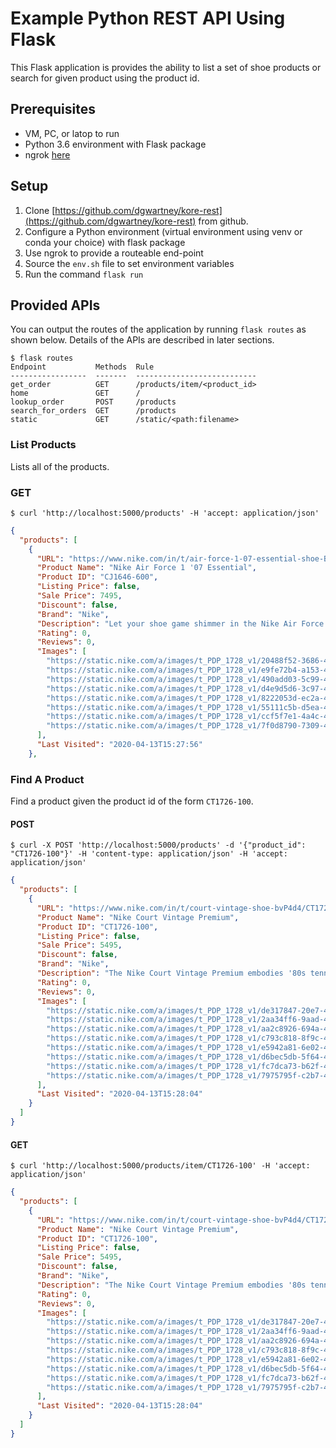 # Example Python REST API Using Flask

This Flask application is provides the ability to list a set of shoe products or search for given product using the product id.

## Prerequisites

- VM, PC, or latop to run
- Python 3.6 environment with Flask package
- ngrok [here](https://ngrok.com/)


## Setup 

1. Clone [https://github.com/dgwartney/kore-rest](https://github.com/dgwartney/kore-rest) from github.
2. Configure a Python environment (virtual environment using venv or conda your choice) with flask package
3. Use ngrok to provide a routeable end-point
4. Source the `env.sh` file to set environment variables
5. Run the command `flask run`

## Provided APIs

You can output the routes of the application by running `flask routes` as shown below. Details
of the APIs are described in later sections.

```
$ flask routes
Endpoint           Methods  Rule
-----------------  -------  ---------------------------
get_order          GET      /products/item/<product_id>
home               GET      /
lookup_order       POST     /products
search_for_orders  GET      /products
static             GET      /static/<path:filename>
```

### List Products

Lists all of the products.

### GET

```
$ curl 'http://localhost:5000/products' -H 'accept: application/json' 
```

```json
{
  "products": [
    {
      "URL": "https://www.nike.com/in/t/air-force-1-07-essential-shoe-BHN3Db/CJ1646-600",
      "Product Name": "Nike Air Force 1 '07 Essential",
      "Product ID": "CJ1646-600",
      "Listing Price": false,
      "Sale Price": 7495,
      "Discount": false,
      "Brand": "Nike",
      "Description": "Let your shoe game shimmer in the Nike Air Force 1 '07 Essential. It takes the classic AF-1 design to the next level with its premium leather upper and iridescent Swoosh.",
      "Rating": 0,
      "Reviews": 0,
      "Images": [
        "https://static.nike.com/a/images/t_PDP_1728_v1/20488f52-3686-476c-b4b8-0ca430c34a05/air-force-1-07-essential-shoe-BHN3Db.jpg",
        "https://static.nike.com/a/images/t_PDP_1728_v1/e9fe72b4-a153-4019-8ea6-9f31230b247c/air-force-1-07-essential-shoe-BHN3Db.jpg",
        "https://static.nike.com/a/images/t_PDP_1728_v1/490add03-5c99-403d-b456-48036981ac92/air-force-1-07-essential-shoe-BHN3Db.jpg",
        "https://static.nike.com/a/images/t_PDP_1728_v1/d4e9d5d6-3c97-4e58-bed6-1a2780519612/air-force-1-07-essential-shoe-BHN3Db.jpg",
        "https://static.nike.com/a/images/t_PDP_1728_v1/8222053d-ec2a-4ba9-a8bb-7fe7e2108dad/air-force-1-07-essential-shoe-BHN3Db.jpg",
        "https://static.nike.com/a/images/t_PDP_1728_v1/55111c5b-d5ea-4919-8d16-4af85bcdf0ae/air-force-1-07-essential-shoe-BHN3Db.jpg",
        "https://static.nike.com/a/images/t_PDP_1728_v1/ccf5f7e1-4a4c-460d-a8c4-a93f99050c50/air-force-1-07-essential-shoe-BHN3Db.jpg",
        "https://static.nike.com/a/images/t_PDP_1728_v1/7f0d8790-7309-4d95-96f1-280b2c3e5cf3/air-force-1-07-essential-shoe-BHN3Db.jpg"
      ],
      "Last Visited": "2020-04-13T15:27:56"
    },

```

### Find A Product

Find a product given the product id of the form `CT1726-100`.

#### POST

```
$ curl -X POST 'http://localhost:5000/products' -d '{"product_id": "CT1726-100"}' -H 'content-type: application/json' -H 'accept: application/json'
```

```json
{
  "products": [
    {
      "URL": "https://www.nike.com/in/t/court-vintage-shoe-bvP4d4/CT1726-100",
      "Product Name": "Nike Court Vintage Premium",
      "Product ID": "CT1726-100",
      "Listing Price": false,
      "Sale Price": 5495,
      "Discount": false,
      "Brand": "Nike",
      "Description": "The Nike Court Vintage Premium embodies '80s tennis at its best—laid-back and stylish. The smooth leather upper is combined with micro-branding for a relaxed look and feel, while the cushioned sockliner provides smooth comfort with every step.",
      "Rating": 0,
      "Reviews": 0,
      "Images": [
        "https://static.nike.com/a/images/t_PDP_1728_v1/de317847-20e7-48a5-93a9-36295235e4cf/court-vintage-shoe-bvP4d4.jpg",
        "https://static.nike.com/a/images/t_PDP_1728_v1/2aa34ff6-9aad-4e4a-a2c2-ca6b0e83e0f0/court-vintage-shoe-bvP4d4.jpg",
        "https://static.nike.com/a/images/t_PDP_1728_v1/aa2c8926-694a-4f9e-8b54-d9e3ce8de66a/court-vintage-shoe-bvP4d4.jpg",
        "https://static.nike.com/a/images/t_PDP_1728_v1/c793c818-8f9c-46d1-a5e3-84471c0d582a/court-vintage-shoe-bvP4d4.jpg",
        "https://static.nike.com/a/images/t_PDP_1728_v1/e5942a81-6e02-438d-9e94-c41f46c194b7/court-vintage-shoe-bvP4d4.jpg",
        "https://static.nike.com/a/images/t_PDP_1728_v1/d6bec5db-5f64-40d3-b6a7-1a094635d0c0/court-vintage-shoe-bvP4d4.jpg",
        "https://static.nike.com/a/images/t_PDP_1728_v1/fc7dca73-b62f-4a76-b9f0-f4710ffa435b/court-vintage-shoe-bvP4d4.jpg",
        "https://static.nike.com/a/images/t_PDP_1728_v1/7975795f-c2b7-4465-837b-bd191cc049db/court-vintage-shoe-bvP4d4.jpg"
      ],
      "Last Visited": "2020-04-13T15:28:04"
    }
  ]
}
```


#### GET

```
$ curl 'http://localhost:5000/products/item/CT1726-100' -H 'accept: application/json'
```

```json
{
  "products": [
    {
      "URL": "https://www.nike.com/in/t/court-vintage-shoe-bvP4d4/CT1726-100",
      "Product Name": "Nike Court Vintage Premium",
      "Product ID": "CT1726-100",
      "Listing Price": false,
      "Sale Price": 5495,
      "Discount": false,
      "Brand": "Nike",
      "Description": "The Nike Court Vintage Premium embodies '80s tennis at its best—laid-back and stylish. The smooth leather upper is combined with micro-branding for a relaxed look and feel, while the cushioned sockliner provides smooth comfort with every step.",
      "Rating": 0,
      "Reviews": 0,
      "Images": [
        "https://static.nike.com/a/images/t_PDP_1728_v1/de317847-20e7-48a5-93a9-36295235e4cf/court-vintage-shoe-bvP4d4.jpg",
        "https://static.nike.com/a/images/t_PDP_1728_v1/2aa34ff6-9aad-4e4a-a2c2-ca6b0e83e0f0/court-vintage-shoe-bvP4d4.jpg",
        "https://static.nike.com/a/images/t_PDP_1728_v1/aa2c8926-694a-4f9e-8b54-d9e3ce8de66a/court-vintage-shoe-bvP4d4.jpg",
        "https://static.nike.com/a/images/t_PDP_1728_v1/c793c818-8f9c-46d1-a5e3-84471c0d582a/court-vintage-shoe-bvP4d4.jpg",
        "https://static.nike.com/a/images/t_PDP_1728_v1/e5942a81-6e02-438d-9e94-c41f46c194b7/court-vintage-shoe-bvP4d4.jpg",
        "https://static.nike.com/a/images/t_PDP_1728_v1/d6bec5db-5f64-40d3-b6a7-1a094635d0c0/court-vintage-shoe-bvP4d4.jpg",
        "https://static.nike.com/a/images/t_PDP_1728_v1/fc7dca73-b62f-4a76-b9f0-f4710ffa435b/court-vintage-shoe-bvP4d4.jpg",
        "https://static.nike.com/a/images/t_PDP_1728_v1/7975795f-c2b7-4465-837b-bd191cc049db/court-vintage-shoe-bvP4d4.jpg"
      ],
      "Last Visited": "2020-04-13T15:28:04"
    }
  ]
}
```





